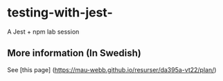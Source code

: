 # testing-with-jest-
A Jest + npm lab session

## More information (In Swedish)
See [this page] (https://mau-webb.github.io/resurser/da395a-vt22/plan/)
